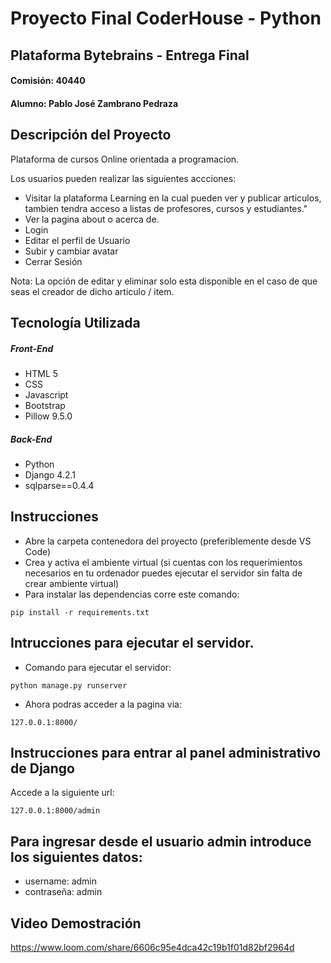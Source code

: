 # Proyecto Final CoderHouse - Python
## Plataforma Bytebrains - Entrega Final 
#### Comisión: 40440
#### Alumno: Pablo José Zambrano Pedraza

## Descripción del Proyecto
Plataforma de cursos Online orientada a programacion.

Los usuarios pueden realizar las siguientes accciones:
- Visitar la plataforma Learning en la cual pueden ver y publicar articulos, tambien tendra acceso a listas de profesores, cursos y estudiantes."
- Ver la pagina about o acerca de.
- Login
- Editar el perfil de Usuario
- Subir y cambiar avatar
- Cerrar Sesión

Nota: La opción de editar y eliminar solo esta disponible en el caso de que seas el creador de dicho articulo / item.

## Tecnología Utilizada

##### Front-End
- HTML 5
- CSS 
- Javascript
- Bootstrap
- Pillow 9.5.0
##### Back-End
- Python
- Django 4.2.1
- sqlparse==0.4.4

## Instrucciones 
+ Abre la carpeta contenedora del proyecto (preferiblemente desde VS Code)
+ Crea y activa el ambiente virtual (si cuentas con los requerimientos necesarios en tu ordenador puedes ejecutar el servidor sin falta de crear ambiente virtual)
+ Para instalar las dependencias corre este comando:

```
pip install -r requirements.txt
```

## Intrucciones para ejecutar el servidor.
+ Comando para ejecutar el servidor:
```
python manage.py runserver
```
+ Ahora podras acceder a la pagina via:
```
127.0.0.1:8000/
```

## Instrucciones para entrar al panel administrativo de Django
Accede a la siguiente url:
```
127.0.0.1:8000/admin
```
## Para ingresar desde el usuario admin introduce los siguientes datos:
+ username: admin
+ contraseña: admin

## Video Demostración

https://www.loom.com/share/6606c95e4dca42c19b1f01d82bf2964d